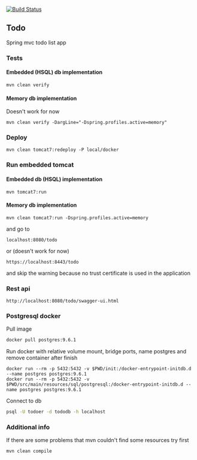 [![Build Status](https://travis-ci.org/GlaIZier/todo.svg?branch=master)](https://travis-ci.org/GlaIZier/todo)

## Todo
Spring mvc todo list app

### Tests
#### Embedded (HSQL) db implementation
```
mvn clean verify
```
#### Memory db implementation
Doesn't work for now
```
mvn clean verify -DargLine="-Dspring.profiles.active=memory"
```

### Deploy
```
mvn clean tomcat7:redeploy -P local/docker
```

### Run embedded tomcat
#### Embedded db (HSQL) implementation
```
mvn tomcat7:run
```
#### Memory db implementation
```
mvn clean tomcat7:run -Dspring.profiles.active=memory
```
and go to 
```
localhost:8080/todo
```
or (doesn't work for now)
```
https://localhost:8443/todo
```
and skip the warning because no trust certificate is used in the application

### Rest api
```
http://localhost:8080/todo/swagger-ui.html
```
### Postgresql docker
Pull image
```bash
docker pull postgres:9.6.1
```

Run docker with relative volume mount, bridge ports, name postgres and remove container after finish
```$bash
docker run --rm -p 5432:5432 -v $PWD/init:/docker-entrypoint-initdb.d --name postgres postgres:9.6.1
docker run --rm -p 5432:5432 -v $PWD/src/main/resources/sql/postgresql:/docker-entrypoint-initdb.d --name postgres postgres:9.6.1
```
Connect to db
```bash
psql -U todoer -d tododb -h localhost
```

### Additional info
If there are some problems that mvn couldn't find some resources try first
```bash
mvn clean compile
```